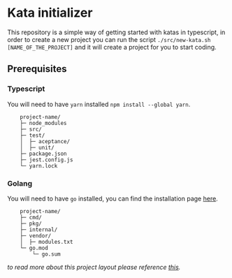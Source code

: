 # Kata initializer

This repository is a simple way of getting started with katas in typescript, in order to create a new project you can
run the script `./src/new-kata.sh [NAME_OF_THE_PROJECT]` and it will create a project for you to start coding.

## Prerequisites

### Typescript

You will need to have `yarn` installed `npm install --global yarn`.

```
    project-name/
    ├─ node_modules
    ├─ src/
    ├─ test/
    │  ├─ aceptance/
    │  ├─ unit/
    ├─ package.json
    ├─ jest.config.js
    └─ yarn.lock
```

### Golang

You will need to have `go` installed, you can find the installation page [here](https://go.dev/doc/install).

```
    project-name/
    ├─ cmd/
    ├─ pkg/
    ├─ internal/
    ├─ vendor/
    │  ├─ modules.txt
    └─ go.mod
        └─ go.sum
```
_to read more about this project layout please reference [this](https://github.com/golang-standards/project-layout)._
